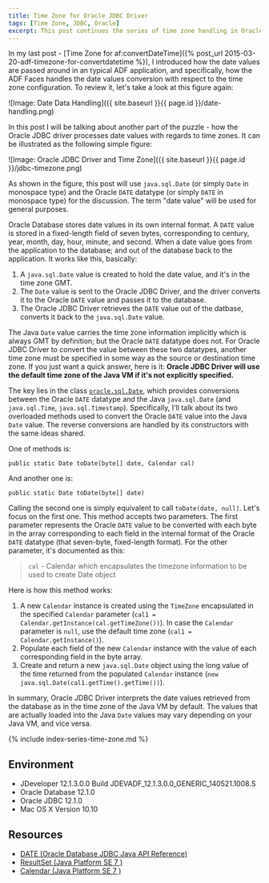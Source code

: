 ```yaml
---
title: Time Zone for Oracle JDBC Driver
tags: [Time Zone, JDBC, Oracle]
excerpt: This post continues the series of time zone handling in Oracle ADF applications to introduce how the Oracle JDBC Driver processes date values with regards to time zones.
---
```


In my last post - [Time Zone for af:convertDateTime]({% post_url 2015-03-20-adf-timezone-for-convertdatetime %}), I introduced how the date values are passed around in an typical ADF application, and specifically, how the ADF Faces handles the date values conversion with respect to the time zone configuration. To review it, let's take a look at this figure again:

![Image: Date Data Handling]({{ site.baseurl }}{{ page.id }}/date-handling.png)

In this post I will be talking about another part of the puzzle - how the Oracle JDBC driver processes date values with regards to time zones. It can be illustrated as the following simple figure:

![Image: Oracle JDBC Driver and Time Zone]({{ site.baseurl }}{{ page.id }}/jdbc-timezone.png)

As shown in the figure, this post will use `java.sql.Date` (or simply `Date` in monospace type) and the Oracle `DATE` datatype (or simply `DATE` in monospace type) for the discussion. The term "date value" will be used for general purposes.

Oracle Database stores date values in its own internal format. A `DATE` value is stored in a fixed-length field of seven bytes, corresponding to century, year, month, day, hour, minute, and second. When a date value goes from the application to the database; and out of the database back to the application. It works like this, basically:

1. A `java.sql.Date` value is created to hold the date value, and it's in the time zone GMT.
2. The `Date` value is sent to the Oracle JDBC Driver, and the driver converts it to the Oracle `DATE` value and passes it to the database.
3. The Oracle JDBC Driver retrieves the `DATE` value out of the datbase, converts it back to the `java.sql.Date` value.

The Java `Date` value carries the time zone information implicitly which is always GMT by definition; but the Oracle `DATE` datatype does not. For Oracle JDBC Driver to convert the value between these two datatypes, another time zone must be specified in some way as the source or destination time zone. If you just want a quick answer, here is it: **Oracle JDBC Driver will use the default time zone of the Java VM if it's not explicitly specified.**

The key lies in the class [`oracle.sql.Date`](https://docs.oracle.com/database/121/JAJDB/oracle/sql/DATE.html), which provides conversions between the Oracle `DATE` datatype and the Java `java.sql.Date` (and `java.sql.Time`, `java.sql.Timestamp`). Specifically, I'll talk about its two overloaded methods used to convert the Oracle `DATE` value into the Java `Date` value. The reverse conversions are handled by its constructors with the same ideas shared. 

One of methods is:

    public static Date toDate(byte[] date, Calendar cal)

And another one is:

    public static Date toDate(byte[] date)

Calling the second one is simply equivalent to call `toDate(date, null)`. Let's focus on the first one. This method accepts two parameters. The first parameter represents the Oracle `DATE` value to be converted with each byte in the array corresponding to each field in the internal format of the Oracle `DATE` datatype (that seven-byte, fixed-length format). For the other parameter, it's documented as this:

> `cal` - Calendar which encapsulates the timezone information to be used to create Date object

Here is how this method works:

1. A new `Calendar` instance is created using the `TimeZone` encapsulated in the specified `Calendar` parameter (`cal1 = Calendar.getInstance(cal.getTimeZone())`). In case the `Calendar` parameter is `null`, use the default time zone (`cal1 = Calendar.getInstance()`).
2. Populate each field of the new `Calendar` instance with the value of each corresponding field in the byte array.
3. Create and return a new `java.sql.Date` object using the long value of the time returned from the populated `Calendar` instance (`new java.sql.Date(cal1.getTime().getTime())`).

In summary, Oracle JDBC Driver interprets the date values retrieved from the database as in the time zone of the Java VM by default. The values that are actually loaded into the Java `Date` values may vary depending on your Java VM, and vice versa.

{% include index-series-time-zone.md %}

## Environment

* JDeveloper 12.1.3.0.0 Build JDEVADF_12.1.3.0.0_GENERIC_140521.1008.S
* Oracle Database 12.1.0
* Oracle JDBC 12.1.0
* Mac OS X Version 10.10

## Resources

* [DATE (Oracle Database JDBC Java API Reference)](https://docs.oracle.com/database/121/JAJDB/index.html?oracle/sql/DATE.html)
* [ResultSet (Java Platform SE 7 )](http://docs.oracle.com/javase/7/docs/api/index.html?java/sql/ResultSet.html)
* [Calendar (Java Platform SE 7 )](http://docs.oracle.com/javase/7/docs/api/index.html?java/util/Calendar.html)